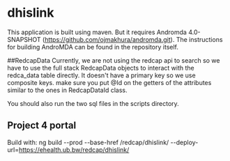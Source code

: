 # dhislink

This application is built using maven. But it requires Andromda 4.0-SNAPSHOT (https://github.com/ojmakhura/andromda.git). The instructions for building AndroMDA can
be found in the repository itself.

##RedcapData
Currently, we are not using the redcap api to search so we have to use the full stack RedcapData objects to interact with the redca_data table directly. It doesn't have a primary key 
so we use composite keys. make sure you put @Id on the getters of the attributes similar to the ones in RedcapDataId class.

You should also run the two sql files in the scripts directory.

## Project 4 portal
Build with:
ng build --prod --base-href /redcap/dhislink/ --deploy-url=https://ehealth.ub.bw/redcap/dhislink/
